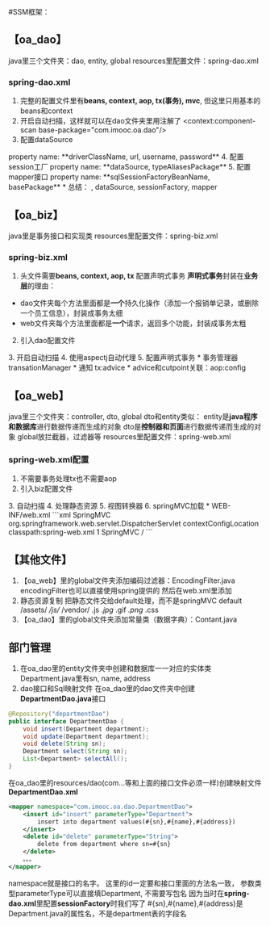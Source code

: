 #SSM框架：

## 【oa_dao】
java里三个文件夹：dao, entity, global
resources里配置文件：spring-dao.xml

### spring-dao.xml
1. 完整的配置文件里有**beans, context, aop, tx(事务), mvc**, 但这里只用基本的beans和context
2. 开启自动扫描，这样就可以在dao文件夹里用注解了
<context:component-scan base-package="com.imooc.oa.dao"/>
3. 配置dataSource
<bean id="dataSource" class="org.springframework.jdbc.datasource.DriverManagerDataSource">
property name: **driverClassName, url, username, password**
4. 配置session工厂
<bean id="sessionFactory" class="org.mybatis.spring.SqlSessionFactoryBean">
property name: **dataSource, typeAliasesPackage**
5. 配置mapper接口
<bean class="org.mybatis.spring.mapper.MapperScannerConfigurer">
property name: **sqlSessionFactoryBeanName, basePackage**
* 总结： 
<context:component-scan>, dataSource, sessionFactory, mapper

## 【oa_biz】
java里是事务接口和实现类
resources里配置文件：spring-biz.xml

### spring-biz.xml
1. 头文件需要**beans, context, aop, tx**
配置声明式事务
**声明式事务**封装在**业务层**的理由：
* dao文件夹每个方法里面都是**一个**持久化操作（添加一个报销单记录，或删除一个员工信息），封装成事务太细
* web文件夹每个方法里面都是**一个**请求，返回多个功能，封装成事务太粗
2. 引入dao配置文件
<import resource="spring-dao.xml"/>
3. 开启自动扫描
<context:component-scan base-package="com.imooc.oa.biz"/>
4. 使用aspectj自动代理
<aop:aspectj-autoproxy/>
5. 配置声明式事务
* 事务管理器transationManager
* 通知 tx:advice
* advice和cutpoint关联：aop:config

## 【oa_web】
java里三个文件夹：controller, dto, global
dto和entity类似：
entity是**java程序和数据库**进行数据传递而生成的对象
dto是**控制器和页面**进行数据传递而生成的对象
global放拦截器，过滤器等
resources里配置文件：spring-web.xml

### spring-web.xml配置
1. 不需要事务处理tx也不需要aop
2. 引入biz配置文件
<import resource="spring-biz.xml"/>
3. 自动扫描
<context:component-scan base-package="com.imooc.oa.controller"/>
<mvc:annotation-driven/>
4. 处理静态资源
<mvc:default-servlet-handler/>
5. 视图转换器
<bean class="org.springframework.web.servlet.view.InternalResourceViewResolver">
6. springMVC加载
* WEB-INF/web.xml
```xml
    <servlet>
        <servlet-name>SpringMVC</servlet-name>
        <servlet-class>org.springframework.web.servlet.DispatcherServlet</servlet-class>
        <init-param>
            <param-name>contextConfigLocation</param-name>
            <param-value>classpath:spring-web.xml</param-value>
        </init-param>
        <load-on-startup>1</load-on-startup>
    </servlet>
    <servlet-mapping>
        <servlet-name>SpringMVC</servlet-name>
        <url-pattern>/</url-pattern>
    </servlet-mapping>
```

## 【其他文件】
1. 【oa_web】里的global文件夹添加编码过滤器：EncodingFilter.java
encodingFilter也可以直接使用spring提供的
然后在web.xml里添加<filter><filter-mapping>
2. 静态资源复制
把静态文件交给default处理，而不是springMVC
    <servlet-mapping>
        <servlet-name>default</servlet-name>
        <url-pattern>/assets/*</url-pattern>
        <url-pattern>/js/*</url-pattern>
        <url-pattern>/vendor/*</url-pattern>
        <url-pattern>*.js</url-pattern>
        <url-pattern>*.jpg</url-pattern>
        <url-pattern>*.gif</url-pattern>
        <url-pattern>*.png</url-pattern>
        <url-pattern>*.css</url-pattern>
    </servlet-mapping>
3. 【oa_dao】里的global文件夹添加常量类（数据字典）：Contant.java



## 部门管理
1. 在oa_dao里的entity文件夹中创建和数据库一一对应的实体类
Department.java里有sn, name, address
2. dao接口和Sql映射文件
在oa_dao里的dao文件夹中创建**DepartmentDao.java**接口
```java
@Repository("departmentDao")
public interface DepartmentDao {
    void insert(Department department);
    void update(Department department);
    void delete(String sn);
    Department select(String sn);
    List<Department> selectAll();
}
```
在oa_dao里的resources/dao(com...等和上面的接口文件必须一样)创建映射文件**DepartmentDao.xml**

```xml
<mapper namespace="com.imooc.oa.dao.DepartmentDao">
    <insert id="insert" parameterType="Department">
        insert into department values(#{sn},#{name},#{address})
    </insert>
    <delete id="delete" parameterType="String">
        delete from department where sn=#{sn}
    </delete>
    。。。
</mapper>
```
namespace就是接口的名字。
这里的id一定要和接口里面的方法名一致，
参数类型parameterType可以直接填Department, 不需要写包名
因为当时在**spring-dao.xml**里配置**sessionFactory**时我们写了
<property name="typeAliasesPackage" value="com.imooc.oa.entity"/>
#{sn},#{name},#{address}是Department.java的属性名，不是department表的字段名


